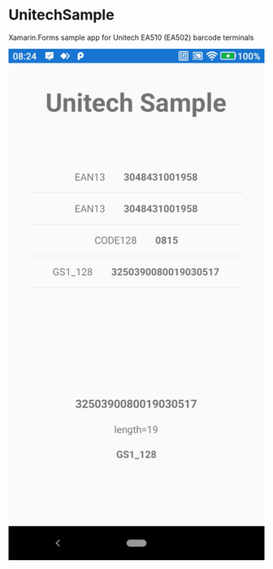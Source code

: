 # UnitechSample
Xamarin.Forms sample app for Unitech EA510 (EA502) barcode terminals

![Screenshot](/Screenshot/anydesk00000.png)
